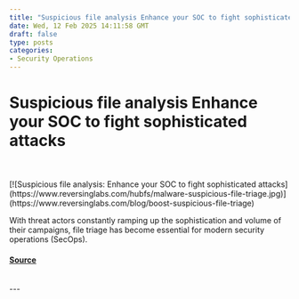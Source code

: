 ```yaml
---
title: "Suspicious file analysis Enhance your SOC to fight sophisticated attacks"
date: Wed, 12 Feb 2025 14:11:58 GMT
draft: false
type: posts
categories: 
- Security Operations
---
```

# Suspicious file analysis Enhance your SOC to fight sophisticated attacks

<br/>

<br/>
[![Suspicious file analysis: Enhance your SOC to fight sophisticated attacks](https://www.reversinglabs.com/hubfs/malware-suspicious-file-triage.jpg)](https://www.reversinglabs.com/blog/boost-suspicious-file-triage)

With threat actors constantly ramping up the sophistication and volume of their campaigns, file triage has become essential for modern security operations (SecOps).[](https://www.reversinglabs.com/blog/the-year-in-ransomware-lessons-for-security-teams-in-2025)

#### [Source](https://www.reversinglabs.com/blog/boost-suspicious-file-triage)

<br/>
---
